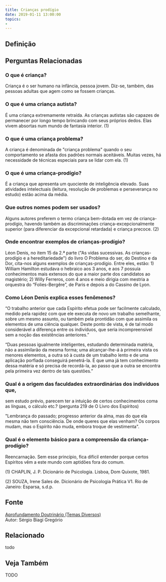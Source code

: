 ```yaml
---
title: Crianças prodígio
date: 2019-01-11 13:00:00
topics: 
- 
---
```


## Definição


## Perguntas Relacionadas

### O que é criança?
Criança é o ser humano na infância, pessoa jovem. Diz-se, também, das
pessoas adultas que agem como se fossem crianças.

### O que é uma criança autista?
É uma criança extremamente retraída. As crianças autistas são capazes de
permanecer por longo tempo brincando com seus próprios dedos. Elas vivem
absortas num mundo de fantasia interior. (1)

### O que é uma criança problema?
A criança é denominada de "criança problema" quando o seu comportamento
se afasta dos padrões normais aceitáveis. Muitas vezes, há necessidade
de técnicas especiais para se lidar com ela. (1)

### O que é uma criança-prodígio?
É a criança que apresenta um quociente de inteligência elevado. Suas
atividades intelectuais (leitura, resolução de problemas e perseverança
no estudo) estão acima da média.

### Que outros nomes podem ser usados?
Alguns autores preferem o termo criança bem-dotada em vez de
criança-prodígio, havendo também as discriminações
criança-excepcionalmente superior (para diferenciar da excepcional
retardada) e criança precoce. (2)

### Onde encontrar exemplos de crianças-prodígio?
Léon Denis, no item 15 da 2.ª parte ("As vidas sucessivas. As
crianças-prodígio e a hereditariedade") do livro O Problema do ser, do
Destino e da Dor, cita-nos alguns exemplos de crianças-prodígio. Entre
eles, estão: 1) William Hamilton estudava o hebraico aos 3 anos, e aos 7
possuía conhecimentos mais extensos do que a maior parte dos candidatos
ao magistério; 2) Willy Ferreros, com 4 anos e meio dirigia com mestria
a orquestra do “Folies-Bergêre”, de Paris e depois a do Cassino de Lyon.

### Como Léon Denis explica esses fenômenos?
“O trabalho anterior que cada Espírito efetua pode ser facilmente
calculado, medido pela rapidez com que ele executa de novo um trabalho
semelhante, sobre um mesmo assunto, ou também pela prontidão com que
assimila os elementos de uma ciência qualquer. Deste ponto de vista, é
de tal modo considerável a diferença entre os indivíduos, que seria
incompreensível sem a noção das existências anteriores.”

“Duas pessoas igualmente inteligentes, estudando determinada matéria,
não a assimilarão da mesma forma; uma alcançar-lhe-á à primeira vista os
menores elementos, a outra só à custa de um trabalho lento e de uma
aplicação porfiada conseguirá penetrá-la. É que uma já tem conhecimento
dessa matéria e só precisa de recordá-la, ao passo que a outra se
encontra pela primeira vez dentro de tais questões.”

### Qual é a origem das faculdades extraordinárias dos indivíduos que,
sem estudo prévio, parecem ter a intuição de certos conhecimentos coma
as línguas, o cálculo etc.? (pergunta 219 de O Livro dos Espíritos)

"Lembrança do passado; progresso anterior da alma, mas do que ela mesma
não tem consciência. De onde queres que elas venham? Os corpos mudam,
mas o Espírito não muda, embora troque de vestimenta".

### Qual é o elemento básico para a compreensão da criança-prodígio?
Reencarnação. Sem esse princípio, fica difícil entender porque
certos Espíritos vêm a este mundo com aptidões fora do comum.


(1) CHAPLIN, J. P. Dicionário de Psicologia. Lisboa, Dom Quixote,
1981.

(2) SOUZA, Irene Sales de. Dicionário de Psicologia Prática V1. Rio de
Janeiro: Esparsa, s.d.p.

## Fonte
[Aprofundamento Doutrinário (Temas Diversos)](https://sites.google.com/view/aprofundamentodoutrinario/crianças-prodígio)  
Autor: Sérgio Biagi Gregório



## Relacionado
todo

## Veja Também
TODO


